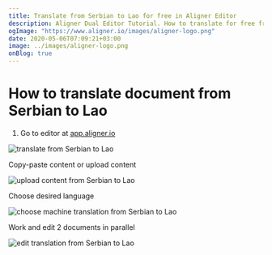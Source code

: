 ```yaml
---
title: Translate from Serbian to Lao for free in Aligner Editor
description: Aligner Dual Editor Tutorial. How to translate for free from Serbian to Lao. Aligner is multilingual document management platform. 
ogImage: "https://www.aligner.io/images/aligner-logo.png"
date: 2020-05-06T07:09:21+03:00
image: ../images/aligner-logo.png
onBlog: true
---
```


# How to translate document from Serbian to Lao

1. Go to editor at [app.aligner.io](https://app.aligner.io "Aligner App web page")

![translate from Serbian to Lao](../aligner-blank-editor.png "translate from Serbian to Lao")

Copy-paste content or upload content

![upload content from Serbian to Lao](../aligner-uploaded-document.png "upload content from Serbian to Lao")

Choose desired language

![choose machine translation from Serbian to Lao](../aligner-language-dropdown.png "choose machine translation from Serbian to Lao")

Work and edit 2 documents in parallel

![edit translation from Serbian to Lao](../aligner-double-sitded-editor.png "edit translation from Serbian to Lao")

